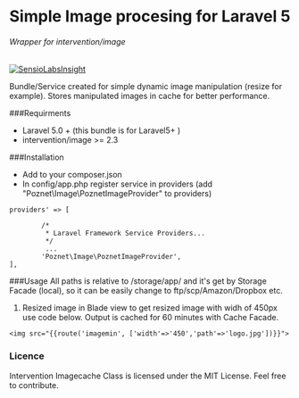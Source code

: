 # Simple Image procesing for Laravel 5
###### Wrapper for intervention/image

[![SensioLabsInsight](https://insight.sensiolabs.com/projects/1082dbc0-f990-4811-8ac3-1c070fdf446c/big.png)](https://insight.sensiolabs.com/projects/1082dbc0-f990-4811-8ac3-1c070fdf446c)

Bundle/Service created for simple dynamic image manipulation (resize for  example).
Stores manipulated images in cache for better performance.

###Requirments
- Laravel 5.0 +   (this bundle is for  Laravel5+ )
- intervention/image >= 2.3 


###Installation 

- Add to your composer.json 
- In config/app.php  register service in providers (add "Poznet\Image\PoznetImageProvider" to providers)

```'
providers' => [

		/*
		 * Laravel Framework Service Providers...
		 */
         ...
		'Poznet\Image\PoznetImageProvider',
],
```

###Usage
All paths is relative to /storage/app/  and it's get by Storage Facade (local), so it  can be easily change to ftp/scp/Amazon/Dropbox etc.

1. Resized  image
in Blade view   to get resized image with  widh of 450px use code below. 
Output is cached for  60 minutes with Cache Facade.


`<img src="{{route('imagemin', ['width'=>'450','path'=>'logo.jpg'])}}">`



### Licence 
Intervention Imagecache Class is licensed under the MIT License.
Feel free to contribute. 


